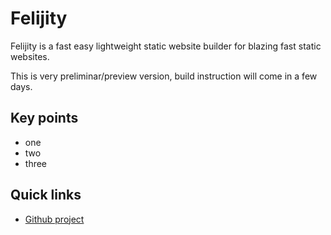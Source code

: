 # Felijity

Felijity is a fast easy lightweight static website builder for blazing fast static websites.  

This is very preliminar/preview version, build instruction will come in a few days.


## Key points

 * one 
 * two
 * three


## Quick links

 * [Github project](https://github.com/ansorre/Felijity)
